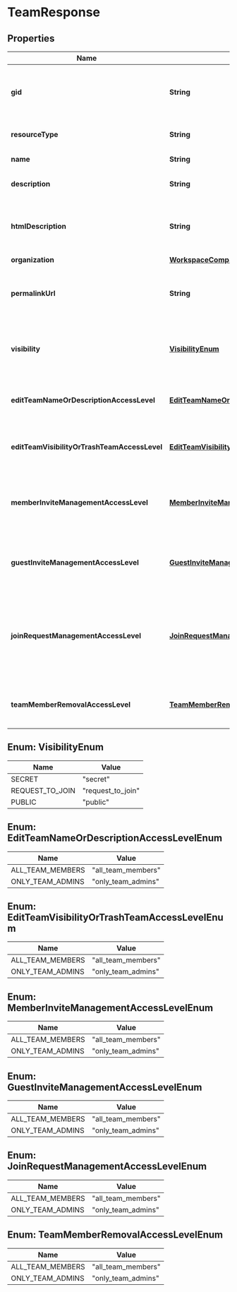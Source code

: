 

# TeamResponse


## Properties

| Name | Type | Description | Notes |
|------------ | ------------- | ------------- | -------------|
|**gid** | **String** | Globally unique identifier of the resource, as a string. |  [optional] [readonly] |
|**resourceType** | **String** | The base type of this resource. |  [optional] [readonly] |
|**name** | **String** | The name of the team. |  [optional] |
|**description** | **String** | [Opt In](https://developers.asana.com/reference/rest-api-reference). The description of the team.  |  [optional] |
|**htmlDescription** | **String** | [Opt In](https://developers.asana.com/reference/rest-api-reference). The description of the team with formatting as HTML.  |  [optional] |
|**organization** | [**WorkspaceCompact**](WorkspaceCompact.md) |  |  [optional] |
|**permalinkUrl** | **String** | A url that points directly to the object within Asana. |  [optional] [readonly] |
|**visibility** | [**VisibilityEnum**](#VisibilityEnum) | The visibility of the team to users in the same organization  |  [optional] |
|**editTeamNameOrDescriptionAccessLevel** | [**EditTeamNameOrDescriptionAccessLevelEnum**](#EditTeamNameOrDescriptionAccessLevelEnum) | Controls who can edit team name and description  |  [optional] [readonly] |
|**editTeamVisibilityOrTrashTeamAccessLevel** | [**EditTeamVisibilityOrTrashTeamAccessLevelEnum**](#EditTeamVisibilityOrTrashTeamAccessLevelEnum) | Controls who can edit team visibility and trash teams  |  [optional] [readonly] |
|**memberInviteManagementAccessLevel** | [**MemberInviteManagementAccessLevelEnum**](#MemberInviteManagementAccessLevelEnum) | Controls who can accept or deny member invites for a given team  |  [optional] [readonly] |
|**guestInviteManagementAccessLevel** | [**GuestInviteManagementAccessLevelEnum**](#GuestInviteManagementAccessLevelEnum) | Controls who can accept or deny guest invites for a given team  |  [optional] [readonly] |
|**joinRequestManagementAccessLevel** | [**JoinRequestManagementAccessLevelEnum**](#JoinRequestManagementAccessLevelEnum) | Controls who can accept or deny join team requests for a Membership by Request team  |  [optional] [readonly] |
|**teamMemberRemovalAccessLevel** | [**TeamMemberRemovalAccessLevelEnum**](#TeamMemberRemovalAccessLevelEnum) | Controls who can remove team members  |  [optional] [readonly] |



## Enum: VisibilityEnum

| Name | Value |
|---- | -----|
| SECRET | &quot;secret&quot; |
| REQUEST_TO_JOIN | &quot;request_to_join&quot; |
| PUBLIC | &quot;public&quot; |



## Enum: EditTeamNameOrDescriptionAccessLevelEnum

| Name | Value |
|---- | -----|
| ALL_TEAM_MEMBERS | &quot;all_team_members&quot; |
| ONLY_TEAM_ADMINS | &quot;only_team_admins&quot; |



## Enum: EditTeamVisibilityOrTrashTeamAccessLevelEnum

| Name | Value |
|---- | -----|
| ALL_TEAM_MEMBERS | &quot;all_team_members&quot; |
| ONLY_TEAM_ADMINS | &quot;only_team_admins&quot; |



## Enum: MemberInviteManagementAccessLevelEnum

| Name | Value |
|---- | -----|
| ALL_TEAM_MEMBERS | &quot;all_team_members&quot; |
| ONLY_TEAM_ADMINS | &quot;only_team_admins&quot; |



## Enum: GuestInviteManagementAccessLevelEnum

| Name | Value |
|---- | -----|
| ALL_TEAM_MEMBERS | &quot;all_team_members&quot; |
| ONLY_TEAM_ADMINS | &quot;only_team_admins&quot; |



## Enum: JoinRequestManagementAccessLevelEnum

| Name | Value |
|---- | -----|
| ALL_TEAM_MEMBERS | &quot;all_team_members&quot; |
| ONLY_TEAM_ADMINS | &quot;only_team_admins&quot; |



## Enum: TeamMemberRemovalAccessLevelEnum

| Name | Value |
|---- | -----|
| ALL_TEAM_MEMBERS | &quot;all_team_members&quot; |
| ONLY_TEAM_ADMINS | &quot;only_team_admins&quot; |



